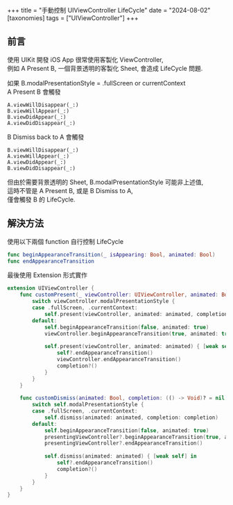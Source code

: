 +++
title = "手動控制 UIViewController LifeCycle"
date = "2024-08-02"
[taxonomies]
tags = ["UIViewController"]
+++

## 前言

使用 UIKit 開發 iOS App 很常使用客製化 ViewController,  
例如 A Present B, 一個背景透明的客製化 Sheet, 會造成 LifeCycle 問題.

如果 B.modalPresentationStyle = .fullScreen or currentContext  
A Present B 會觸發

```
A.viewWillDisappear(_:)
B.viewWillAppear(_:)
B.viewDidAppear(_:)
A.viewDidDisappear(_:)
```

B Dismiss back to A 會觸發

```
B.viewWillDisappear(_:)
A.viewWillAppear(_:)
A.viewDidAppear(_:)
B.viewDidDisappear(_:)
```

但由於需要背景透明的 Sheet, B.modalPresentationStyle 可能非上述值,  
這時不管是 A Present B, 或是 B Dismiss to A,  
僅會觸發 B 的 LifeCycle.

## 解決方法

使用以下兩個 function 自行控制 LifeCycle

```swift
func beginAppearanceTransition(_ isAppearing: Bool, animated: Bool)
func endAppearanceTransition
```

最後使用 Extension 形式實作

```swift
extension UIViewController {
    func customPresent(_ viewController: UIViewController, animated: Bool, completion: (() -> Void)? = nil) {
        switch viewController.modalPresentationStyle {
        case .fullScreen, .currentContext:
            self.present(viewController, animated: animated, completion: completion)
        default:
            self.beginAppearanceTransition(false, animated: true)
            viewController.beginAppearanceTransition(true, animated: true)
            
            self.present(viewController, animated: animated) { [weak self] in
                self?.endAppearanceTransition()
                viewController.endAppearanceTransition()
                completion?()
            }
        }
    }
    
    func customDismiss(animated: Bool, completion: (() -> Void)? = nil) {
        switch self.modalPresentationStyle {
        case .fullScreen, .currentContext:
            self.dismiss(animated: animated, completion: completion)
        default:
            self.beginAppearanceTransition(false, animated: true)
            presentingViewController?.beginAppearanceTransition(true, animated: true)
            presentingViewController?.endAppearanceTransition()
            
            self.dismiss(animated: animated) { [weak self] in
                self?.endAppearanceTransition()
                completion?()
            }
        }
    }
}
```
